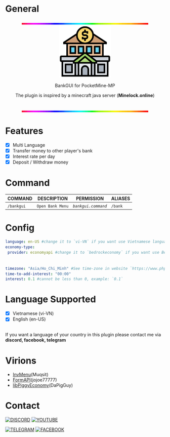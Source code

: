 # General
<div align="center">
<img src="https://github.com/ClickedTran/BankGUI/blob/Master/line.gif"><br>
<img src="https://github.com/ClickedTran/BankGUI/blob/Master/bank_icon.png" width="164px" height="auto"><br>
<p>BankGUI for PocketMine-MP</p>
<p>The plugin is inspired by a minecraft java server (<b>Minelock.online</b>)</p><br>
<img src="https://github.com/ClickedTran/BankGUI/blob/Master/line.gif">
</div>

# Features
- [x] Multi Language
- [x] Transfer money to other player's bank
- [x] Interest rate per day
- [x] Deposit / Withdraw money

# Command
| **COMMAND** | **DESCRIPTION** | **PERMISSION** | **ALIASES** |
| --- | --- | --- | --- |
| `/bankgui` | `Open Bank Menu` | *`bankgui.command`* | `/bank` |

# Config
```yaml
language: en-US #change it to `vi-VN` if you want use Vietnamese language!
economy-type:
 provider: economyapi #change it to `bedrockeconomy` if you want use BedrockEconomy!


timezone: "Asia/Ho_Chi_Minh" #See time-zone in website `https://www.php.net/manual/en/timezones.php`
time-to-add-interest: "00:00"
interest: 0.1 #cannot be less than 0, example: `0.1`
```

# Language Supported
- [x] Vietnamese (vi-VN)
- [x] English (en-US)
<br>
If you want a language of your country in this plugin please contact me via <b>discord, facebook, telegram</b>

# Virions
- [InvMenu](https://github.com/muqsit/InvMenu)(Muqsit)
- [FormAPI](https://github.com/jojoe77777/FormAPI)(jojoe77777)
- [libPiggyEconomy](https://github.com/DaPigGuy/libPiggyEconomy)(DaPigGuy)

# Contact
[![DISCORD](https://img.shields.io/badge/ClickedTran_VN-white?logo=discord&logoColor=white&label=Discord&labelColor=blue&color=yellow)](https://discord.com/invite/ZgWveaFH)
[![YOUTUBE](https://img.shields.io/badge/ClickedTran_VN-white?logo=youtube&logoColor=red&label=Youtube&labelColor=white&color=blue)](https://youtube.com/@clickedtran_vn)

[![TELEGRAM](https://img.shields.io/badge/ClickedTran-white?logo=telegram&logoColor=blue&label=Telegram&labelColor=white&color=0000FF&link)](https://t.me/clickedtran1)
[![FACEBOOK](https://img.shields.io/badge/Ph%C3%A1t_Tr%E1%BA%A7n-blue?logo=facebook&logoColor=white&label=Facebook&labelColor=blue&color=g)](https://facebook.com/clicked.tran.01)
